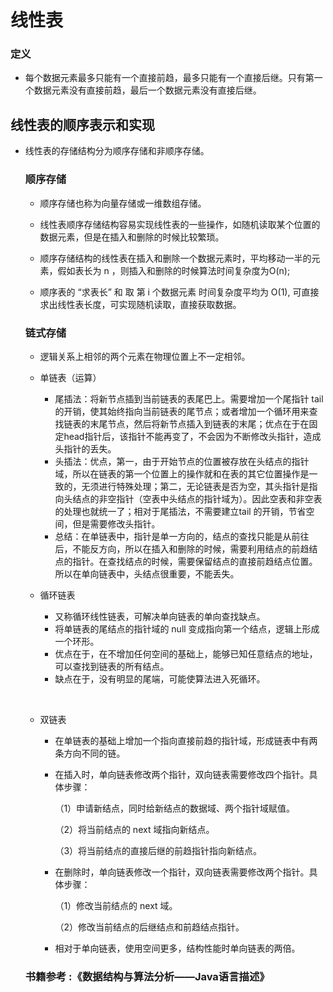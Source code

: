 # 线性表



### 定义

- 每个数据元素最多只能有一个直接前趋，最多只能有一个直接后继。只有第一个数据元素没有直接前趋，最后一个数据元素没有直接后继。

## 线性表的顺序表示和实现

- 线性表的存储结构分为顺序存储和非顺序存储。

  ### 顺序存储

  - 顺序存储也称为向量存储或一维数组存储。

  - 线性表顺序存储结构容易实现线性表的一些操作，如随机读取某个位置的数据元素，但是在插入和删除的时候比较繁琐。
  - 顺序存储结构的线性表在插入和删除一个数据元素时，平均移动一半的元素，假如表长为 n ，则插入和删除的时候算法时间复杂度为O(n);
  - 顺序表的 “求表长” 和 取 第 i 个数据元素 时间复杂度平均为 O(1), 可直接求出线性表长度，可实现随机读取，直接获取数据。

  ### 链式存储

  - 逻辑关系上相邻的两个元素在物理位置上不一定相邻。

  - 单链表（运算）

    - 尾插法：将新节点插到当前链表的表尾巴上。需要增加一个尾指针 tail 的开销，使其始终指向当前链表的尾节点；或者增加一个循环用来查找链表的末尾节点，然后将新节点插入到链表的末尾；优点在于在固定head指针后，该指针不能再变了，不会因为不断修改头指针，造成头指针的丢失。
    - 头插法：优点，第一，由于开始节点的位置被存放在头结点的指针域，所以在链表的第一个位置上的操作就和在表的其它位置操作是一致的，无须进行特殊处理；第二，无论链表是否为空，其头指针是指向头结点的非空指针（空表中头结点的指针域为）。因此空表和非空表的处理也就统一了；相对于尾插法，不需要建立tail 的开销，节省空间，但是需要修改头指针。
    - 总结：在单链表中，指针是单一方向的，结点的查找只能是从前往后，不能反方向，所以在插入和删除的时候，需要利用结点的前趋结点的指针。在查找结点的时候，需要保留结点的直接前趋结点位置。所以在单向链表中，头结点很重要，不能丢失。

  - 循环链表

    - 又称循环线性链表，可解决单向链表的单向查找缺点。
    - 将单链表的尾结点的指针域的 null 变成指向第一个结点，逻辑上形成一个环形。
    - 优点在于，在不增加任何空间的基础上，能够已知任意结点的地址，可以查找到链表的所有结点。
    - 缺点在于，没有明显的尾端，可能使算法进入死循环。

    ​	

  - 双链表

    - 在单链表的基础上增加一个指向直接前趋的指针域，形成链表中有两条方向不同的链。

    - 在插入时，单向链表修改两个指针，双向链表需要修改四个指针。具体步骤：

      （1）申请新结点，同时给新结点的数据域、两个指针域赋值。

      （2）将当前结点的 next 域指向新结点。

      （3）将当前结点的直接后继的前趋指针指向新结点。

    - 在删除时，单向链表修改一个指针，双向链表需要修改两个指针。具体步骤：

      （1）修改当前结点的 next 域。

      （2）修改当前结点的后继结点和前趋结点指针。

      

    - 相对于单向链表，使用空间更多，结构性能时单向链表的两倍。

  

  

  ### 书籍参考 :《数据结构与算法分析——Java语言描述》

  

  

  

  

  

  

  

  

  

  
  
  
  
  
  
  
  
  
  
  
  
  
  
  
  
  